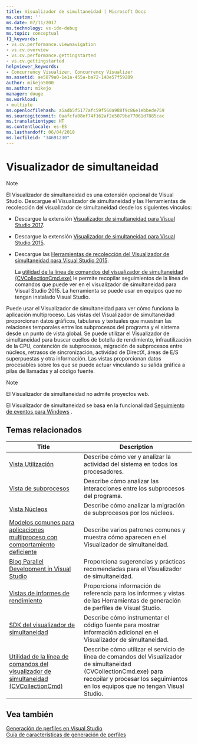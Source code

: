 ```yaml
---
title: Visualizador de simultaneidad | Microsoft Docs
ms.custom: ''
ms.date: 07/11/2017
ms.technology: vs-ide-debug
ms.topic: conceptual
f1_keywords:
- vs.cv.performance.viewnavigation
- vs.cv.overview
- vs.cv.performance.gettingstarted
- vs.cv.gettingstarted
helpviewer_keywords:
- Concurrency Visualizer, Concurrency Visualizer
ms.assetid: ae5879a0-1e1a-455a-ba72-148e57f59289
author: mikejo5000
ms.author: mikejo
manager: douge
ms.workload:
- multiple
ms.openlocfilehash: a5adb5f5177afc59f560a988f9c86e1ebbede759
ms.sourcegitcommit: 0aafcfa08ef74f162af2e5079be77061d7885cac
ms.translationtype: HT
ms.contentlocale: es-ES
ms.lasthandoff: 06/04/2018
ms.locfileid: "34691230"
---
```

# <a name="concurrency-visualizer"></a>Visualizador de simultaneidad
> [!NOTE]
>  El Visualizador de simultaneidad es una extensión opcional de Visual Studio. Descargue el Visualizador de simultaneidad y las Herramientas de recolección del visualizador de simultaneidad desde los siguientes vínculos:  
>   
>  -   Descargue la extensión [Visualizador de simultaneidad para Visual Studio 2017](https://marketplace.visualstudio.com/items?itemName=VisualStudioProductTeam.ConcurrencyVisualizer2017#overview).  
>  -   Descargue la extensión              [Visualizador de simultaneidad para Visual Studio 2015](https://visualstudiogallery.msdn.microsoft.com/a6c24ce9-beec-4545-9261-293061436ee9).  
> -   Descargue las              [Herramientas de recolección del Visualizador de simultaneidad para Visual Studio 2015](http://www.microsoft.com/en-in/download/details.aspx?id=49103).  
>   
>      La [utilidad de la línea de comandos del visualizador de simultaneidad (CVCollectionCmd.exe)](../profiling/concurrency-visualizer-command-line-utility-cvcollectioncmd.md) le permite recopilar seguimientos de la línea de comandos que puede ver en el visualizador de simultaneidad para Visual Studio 2015. La herramienta se puede usar en equipos que no tengan instalado Visual Studio.  
  
 Puede usar el Visualizador de simultaneidad para ver cómo funciona la aplicación multiproceso. Las vistas del Visualizador de simultaneidad proporcionan datos gráficos, tabulares y textuales que muestran las relaciones temporales entre los subprocesos del programa y el sistema desde un punto de vista global. Se puede utilizar el Visualizador de simultaneidad para buscar cuellos de botella de rendimiento, infrautilización de la CPU, contención de subprocesos, migración de subprocesos entre núcleos, retrasos de sincronización, actividad de DirectX, áreas de E/S superpuestas y otra información. Las vistas proporcionan datos procesables sobre los que se puede actuar vinculando su salida gráfica a pilas de llamadas y al código fuente.  

> [!NOTE]
>  El Visualizador de simultaneidad no admite proyectos web.  
  
 El Visualizador de simultaneidad se basa en la funcionalidad [Seguimiento de eventos para Windows](http://go.microsoft.com/fwlink/?LinkId=234579) .  
  
## <a name="related-topics"></a>Temas relacionados  
  
|Title|Description|  
|-----------|-----------------|  
|[Vista Utilización](../profiling/utilization-view.md)|Describe cómo ver y analizar la actividad del sistema en todos los procesadores.|  
|[Vista de subprocesos](../profiling/threads-view-parallel-performance.md)|Describe cómo analizar las interacciones entre los subprocesos del programa.|  
|[Vista Núcleos](../profiling/cores-view.md)|Describe cómo analizar la migración de subprocesos por los núcleos.|  
|[Modelos comunes para aplicaciones multiproceso con comportamiento deficiente](../profiling/common-patterns-for-poorly-behaved-multithreaded-applications.md)|Describe varios patrones comunes y muestra cómo aparecen en el Visualizador de simultaneidad.|  
|[Blog Parallel Development in Visual Studio](http://go.microsoft.com/fwlink/?LinkId=235385)|Proporciona sugerencias y prácticas recomendadas para el Visualizador de simultaneidad.|  
|[Vistas de informes de rendimiento](../profiling/performance-report-views.md)|Proporciona información de referencia para los informes y vistas de las Herramientas de generación de perfiles de Visual Studio.|  
|[SDK del visualizador de simultaneidad](../profiling/concurrency-visualizer-sdk.md)|Describe cómo instrumentar el código fuente para mostrar información adicional en el Visualizador de simultaneidad.|  
|[Utilidad de la línea de comandos del visualizador de simultaneidad (CVCollectionCmd)](../profiling/concurrency-visualizer-command-line-utility-cvcollectioncmd.md)|Describe cómo utilizar el servicio de línea de comandos del Visualizador de simultaneidad (CVCollectionCmd.exe) para recopilar y procesar los seguimientos en los equipos que no tengan Visual Studio.|  
  
## <a name="see-also"></a>Vea también  
 [Generación de perfiles en Visual Studio](../profiling/index.md)  
 [Guía de características de generación de perfiles](../profiling/profiling-feature-tour.md)
